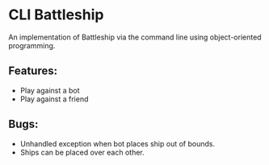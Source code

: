 # CLI Battleship

An implementation of Battleship via the command line using object-oriented programming.

## Features:
- Play against a bot
- Play against a friend

## Bugs:
- Unhandled exception when bot places ship out of bounds.
- Ships can be placed over each other.